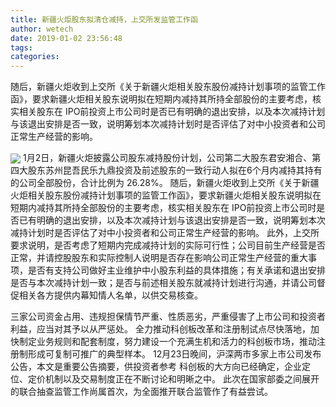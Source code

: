 ```yaml
---
title: 新疆火炬股东拟清仓减持，上交所发监管工作函
author: wetech
date: 2019-01-02 23:56:48
tags: 
categories: 
---
```

随后，新疆火炬收到上交所《关于新疆火炬相关股东股份减持计划事项的监管工作函》，要求新疆火炬相关股东说明拟在短期内减持其所持全部股份的主要考虑，核实相关股东在 IPO前投资上市公司时是否已有明确的退出安排，以及本次减持计划与该退出安排是否一致，说明筹划本次减持计划时是否评估了对中小投资者和公司正常生产经营的影响。
<!-- more -->
<img align="center" border="0" src="https://imgcdn.yicai.com/uppics/images/2019/01/bf8221706cb991ce7dd56ce0bd2f4fb1.jpg" />
1月2日，新疆火炬披露公司股东减持股份计划，公司第二大股东君安湘合、第四大股东苏州昆吾民乐九鼎投资及前述股东的一致行动人拟在6个月内减持其持有的公司全部股份，合计比例为 26.28%。
随后，新疆火炬收到上交所《关于新疆火炬相关股东股份减持计划事项的监管工作函》，要求新疆火炬相关股东说明拟在短期内减持其所持全部股份的主要考虑，核实相关股东在 IPO前投资上市公司时是否已有明确的退出安排，以及本次减持计划与该退出安排是否一致，说明筹划本次减持计划时是否评估了对中小投资者和公司正常生产经营的影响。
此外，上交所要求说明，是否考虑了短期内完成减持计划的实际可行性；公司目前生产经营是否正常，并请控股股东和实际控制人说明是否存在影响公司正常生产经营的重大事项，是否有支持公司做好主业维护中小股东利益的具体措施；有关承诺和退出安排是否与本次减持计划一致；是否与前述相关股东就减持计划进行沟通，并请公司督促相关各方提供内幕知情人名单，以供交易核查。
 
 
三家公司资金占用、违规担保情节严重、性质恶劣，严重侵害了上市公司和投资者利益，应当对其予以从严惩处。
全力推动科创板改革和注册制试点尽快落地，加快制定业务规则和配套制度，努力建设一个充满生机和活力的科创板市场，推动注册制形成可复制可推广的典型样本。
12月23日晚间，沪深两市多家上市公司发布公告，本文是重要公告摘要，供投资者参考
科创板的大方向已经确定，企业定位、定价机制以及交易制度正在不断讨论和明晰之中。
此次在国家部委之间展开的联合抽查监管工作尚属首次，为全面推开联合监管作了有益尝试。
